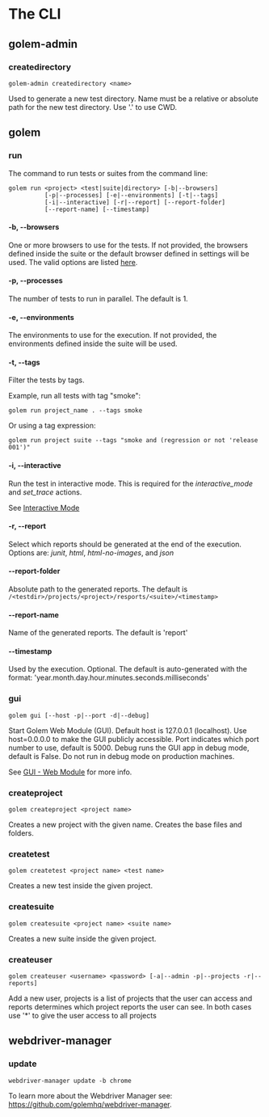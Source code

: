 The CLI
==================================================

## golem-admin

### createdirectory

```
golem-admin createdirectory <name>
```

Used to generate a new test directory.
Name must be a relative or absolute path for the new test directory. Use '.' to use CWD.

## golem

### run

The command to run tests or suites from the command line:

```
golem run <project> <test|suite|directory> [-b|--browsers]
          [-p|--processes] [-e|--environments] [-t|--tags]
          [-i|--interactive] [-r|--report] [--report-folder]
          [--report-name] [--timestamp] 
```

#### -b, \-\-browsers

One or more browsers to use for the tests.
If not provided, the browsers defined inside the suite or the default browser defined in settings will be used.
The valid options are listed [here](browsers.html#valid-options).

#### -p, \-\-processes

The number of tests to run in parallel. The default is 1.

#### -e, \-\-environments

The environments to use for the execution.
If not provided, the environments defined inside the suite will be used.

#### -t, \-\-tags

Filter the tests by tags.

Example, run all tests with tag "smoke":

```
golem run project_name . --tags smoke
```

Or using a tag expression:

```
golem run project suite --tags "smoke and (regression or not 'release 001')"
```

#### -i, \-\-interactive

Run the test in interactive mode.
This is required for the *interactive_mode* and *set_trace* actions.

See [Interactive Mode](interactive-mode.html)

#### -r, \-\-report

Select which reports should be generated at the end of the execution.
Options are: *junit*, *html*, *html-no-images*, and *json*

#### \-\-report-folder

Absolute path to the generated reports.
The default is ```/<testdir>/projects/<project>/resports/<suite>/<timestamp>```

#### \-\-report-name

Name of the generated reports. The default is 'report'

#### \-\-timestamp

Used by the execution. Optional. 
The default is auto-generated with the format: 'year.month.day.hour.minutes.seconds.milliseconds' 

### gui

```
golem gui [--host -p|--port -d|--debug]
```

Start Golem Web Module (GUI).
Default host is 127.0.0.1 (localhost). Use host=0.0.0.0 to make the GUI publicly accessible.
Port indicates which port number to use, default is 5000.
Debug runs the GUI app in debug mode, default is False.
Do not run in debug mode on production machines.

See [GUI - Web Module](gui.html) for more info.

### createproject

```
golem createproject <project name>
```

Creates a new project with the given name. Creates the base files and folders.

### createtest

```
golem createtest <project name> <test name>
```

Creates a new test inside the given project.

### createsuite

```
golem createsuite <project name> <suite name>
```

Creates a new suite inside the given project.

### createuser

```
golem createuser <username> <password> [-a|--admin -p|--projects -r|--reports]
```

Add a new user, projects is a list of projects that the user can access and reports determines which project reports the user can see.
In both cases use '*' to give the user access to all projects

## webdriver-manager

### update

```
webdriver-manager update -b chrome
```

To learn more about the Webdriver Manager see: <https://github.com/golemhq/webdriver-manager>.
